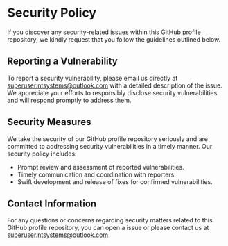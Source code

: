 # Security Policy

If you discover any security-related issues within this GitHub profile repository, we kindly request that you follow the guidelines outlined below.

## Reporting a Vulnerability

To report a security vulnerability, please email us directly at [superuser.ntsystems@outlook.com](superuser.ntsystems@outlook.com) with a detailed description of the issue. We appreciate your efforts to responsibly disclose security vulnerabilities and will respond promptly to address them.

## Security Measures

We take the security of our GitHub profile repository seriously and are committed to addressing security vulnerabilities in a timely manner. Our security policy includes:

- Prompt review and assessment of reported vulnerabilities.
- Timely communication and coordination with reporters.
- Swift development and release of fixes for confirmed vulnerabilities.

## Contact Information

For any questions or concerns regarding security matters related to this GitHub profile repository, you can open a issue or please contact us at [superuser.ntsystems@outlook.com](superuser.ntsystems@outlook.com).